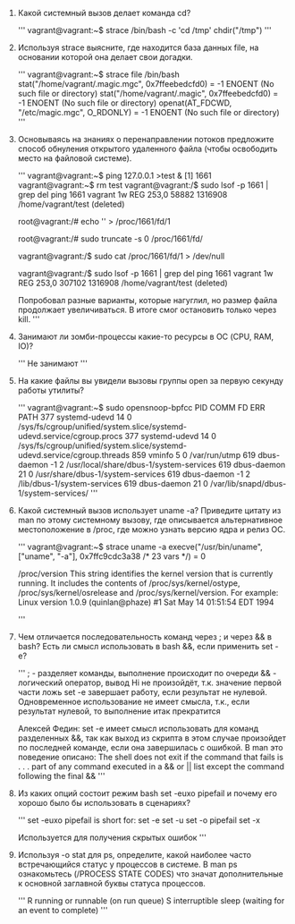 1. Какой системный вызов делает команда cd?

	'''
	vagrant@vagrant:~$ strace /bin/bash -c 'cd /tmp'
	chdir("/tmp")
	'''

2. Используя strace выясните, где находится база данных file, на основании которой она делает свои догадки.

	'''
	vagrant@vagrant:~$ strace file /bin/bash
	stat("/home/vagrant/.magic.mgc", 0x7ffeebedcfd0) = -1 ENOENT (No such file or directory)
	stat("/home/vagrant/.magic", 0x7ffeebedcfd0) = -1 ENOENT (No such file or directory)
	openat(AT_FDCWD, "/etc/magic.mgc", O_RDONLY) = -1 ENOENT (No such file or directory)
	'''

3. Основываясь на знаниях о перенаправлении потоков предложите способ обнуления открытого удаленного файла (чтобы освободить место на файловой системе).

	'''
	vagrant@vagrant:~$ ping 127.0.0.1 >test &
	[1] 1661
	vagrant@vagrant:~$ rm test
	vagrant@vagrant:/$ sudo lsof -p 1661 | grep del
	ping    1661 vagrant    1w   REG  253,0    58882 1316908 /home/vagrant/test (deleted)
	
	root@vagrant:/# echo '' > /proc/1661/fd/1
	
	root@vagrant:/# sudo truncate -s 0 /proc/1661/fd/
	
	vagrant@vagrant:/$ sudo cat /proc/1661/fd/1 > /dev/null
	
	vagrant@vagrant:/$ sudo lsof -p 1661 | grep del
	ping    1661 vagrant    1w   REG  253,0   307102 1316908 /home/vagrant/test (deleted)
	
	Попробовал разные варианты, которые нагуглил, но размер файла продолжает увеличиваться. В итоге смог остановить только через kill.
	'''

4. Занимают ли зомби-процессы какие-то ресурсы в ОС (CPU, RAM, IO)?

	'''
	Не занимают
	'''

5. На какие файлы вы увидели вызовы группы open за первую секунду работы утилиты?

	'''
	vagrant@vagrant:~$ sudo opensnoop-bpfcc
	PID    COMM               FD ERR PATH
	377    systemd-udevd      14   0 /sys/fs/cgroup/unified/system.slice/systemd-udevd.service/cgroup.procs
	377    systemd-udevd      14   0 /sys/fs/cgroup/unified/system.slice/systemd-udevd.service/cgroup.threads
	859    vminfo              5   0 /var/run/utmp
	619    dbus-daemon        -1   2 /usr/local/share/dbus-1/system-services
	619    dbus-daemon        21   0 /usr/share/dbus-1/system-services
	619    dbus-daemon        -1   2 /lib/dbus-1/system-services
	619    dbus-daemon        21   0 /var/lib/snapd/dbus-1/system-services/
	'''

6. Какой системный вызов использует uname -a? Приведите цитату из man по этому системному вызову, где описывается альтернативное местоположение в /proc, где можно узнать версию ядра и релиз ОС.

	'''
	vagrant@vagrant:~$ strace uname -a
	execve("/usr/bin/uname", ["uname", "-a"], 0x7ffc9cdc3a38 /* 23 vars */) = 0
	
	/proc/version
        This  string  identifies  the  kernel version that is currently running.  It includes the contents of /proc/sys/kernel/ostype, /proc/sys/kernel/osrelease and
        /proc/sys/kernel/version.  For example:
        Linux version 1.0.9 (quinlan@phaze) #1 Sat May 14 01:51:54 EDT 1994

	'''

7. Чем отличается последовательность команд через ; и через && в bash? Есть ли смысл использовать в bash &&, если применить set -e?

	'''
	; - разделяет команды, выполнение происходит по очереди
	&& - логический оператор, вывод Hi не произойдёт, т.к. значение первой части ложь
	set -e завершает работу, если результат не нулевой. Одновременное использование не имеет смысла, т.к., если результат нулевой, то выполнение итак прекратится
	
	Алексей Федин:
	set -e имеет смысл использовать для команд разделенных &&, так как выход из скрипта в этом случае произойдет по последней команде, если она завершилась с ошибкой.
	В man это поведение описано: The shell does not exit if the command that fails is . . . part of any command executed in a && or || list except the command following the final &&
	'''

8. Из каких опций состоит режим bash set -euxo pipefail и почему его хорошо было бы использовать в сценариях?

	'''
	set -euxo pipefail is short for:
		set -e
		set -u
		set -o pipefail
		set -x

	Используется для получения скрытых ошибок
	'''

9. Используя -o stat для ps, определите, какой наиболее часто встречающийся статус у процессов в системе. В man ps ознакомьтесь (/PROCESS STATE CODES) что значат дополнительные к основной заглавной буквы статуса процессов.

	'''
	R    running or runnable (on run queue)
        S    interruptible sleep (waiting for an event to complete)
	'''
